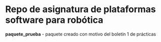 # Repo de asignatura de plataformas software para robótica
<b>paquete_prueba</b> - paquete creado con motivo del boletín 1 de prácticas
